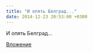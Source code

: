 ```yaml
---
title: "И опять Белград..."
date: 2014-12-23 20:53:00 +0300
---
```


И опять Белград...

[Вложение](/assets/vk_photos/2/dfEsewHzFdk.jpg)

